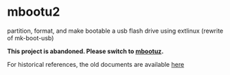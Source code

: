 # mbootu2
partition, format, and make bootable a usb flash drive using extlinux (rewrite of mk-boot-usb)

**This project is abandoned. Please switch to
[mbootuz](https://github.com/ckhung/mbootuz).**

For historical references, the old documents are available [here](http://ckhung.github.com/mbootu2/index.html)
